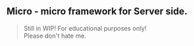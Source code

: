 ## Micro - micro framework for Server side.

> Still in WIP! For educational purposes only! <br> Please don't hate me.

